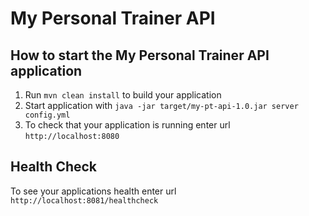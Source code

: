# My Personal Trainer API

How to start the My Personal Trainer API application
---

1. Run `mvn clean install` to build your application
1. Start application with `java -jar target/my-pt-api-1.0.jar server config.yml`
1. To check that your application is running enter url `http://localhost:8080`

Health Check
---

To see your applications health enter url `http://localhost:8081/healthcheck`
